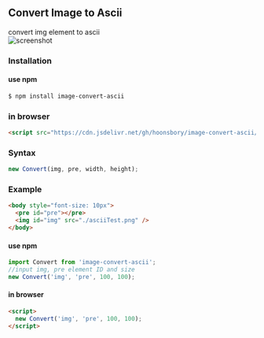 ## Convert Image to Ascii

convert img element to ascii  
![screenshot](https://cdn.jsdelivr.net/gh/hoonsbory/image-convert-ascii/convertAscii.png)

### Installation

#### use npm

```bash
$ npm install image-convert-ascii
```

### in browser

```html
<script src="https://cdn.jsdelivr.net/gh/hoonsbory/image-convert-ascii/notModule.js"></script>
```

### Syntax

```javascript
new Convert(img, pre, width, height);
```

### Example

```html
<body style="font-size: 10px">
  <pre id="pre"></pre>
  <img id="img" src="./asciiTest.png" />
</body>
```

#### use npm

```javascript
import Convert from 'image-convert-ascii';
//input img, pre element ID and size
new Convert('img', 'pre', 100, 100);
```

#### in browser

```html
<script>
  new Convert('img', 'pre', 100, 100);
</script>
```
